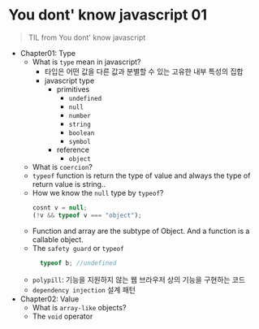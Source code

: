 # You dont' know javascript 01
> TIL from You dont' know javascript

- Chapter01: Type
  - What is `type` mean in javascript?
    - 타입은 어떤 값을 다른 값과 분별할 수 있는 고유한 내부 특성의 집합
    - javascript type
      - primitives
        - `undefined`
        - `null`
        - `number`
        - `string`
        - `boolean`
        - `symbol`
      - reference
        - `object`
  - What is `coercion`?
  - `typeof` function is return the type of value and always the type of return value is string..
  - How we know the `null` type by `typeof`?
    ```javascript
    cosnt v = null;
    (!v && typeof v === "object");
    ```
  - Function and array are the subtype of Object. And a function is a callable object.
  - The `safety guard` or `typeof`
    ```javascript
      typeof b; //undefined
    ```
  - `polypill`: 기능을 지원하지 않는 웹 브라우저 상의 기능을 구현하는 코드
  - `dependency injection` 설계 패턴
- Chapter02: Value
  - What is `array-like` objects?
  - The `void` operator